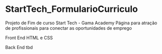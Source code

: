# StartTech_FormularioCurriculo

Projeto de Fim de curso Start Tech - Gama Academy
Página para atração de profissionais para conectar as oportunidades de emprego

Front End
  HTML e CSS

Back End
  tbd
  
